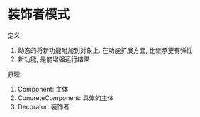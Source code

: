 # 装饰者模式
定义:
1. 动态的将新功能附加到对象上. 在功能扩展方面, 比继承更有弹性
1. 新功能, 是能增强运行结果

原理:
1. Component: 主体
1. ConcreteComponent: 具体的主体
1. Decorator: 装饰者